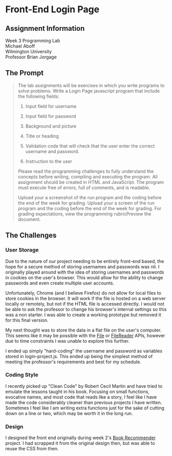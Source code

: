 # Front-End Login Page

## Assignment Information
Week 3 Programming Lab  
Michael Aboff  
Wilmington University  
Professor Brian Jorgage  

## The Prompt
> The lab assignments will be exercises in which you write programs to solve problems.  Write a Login Page javascript program that include the following fields:
> 
> 1. Input field for username
> 
> 2. Input field for password
> 
> 3. Background and picture
> 
> 4. Title or heading
> 
> 5. Validation code that will check that the user enter the correct username and password. 
> 
> 6. Instruction to the user
> 
> Please read the programming challenges to fully understand the concepts before writing, compiling and executing the program. All assignment should be created in HTML and JavaScript. The program must execute free of errors, full of comments, and is readable.
> 
> Upload your a screenshot of the run program and the coding before the end of the week for grading. Upload your a screen of the run program and the coding before the end of the week for grading.  For grading expectations, view the programming rubricPreview the document.


## The Challenges

### User Storage
Due to the nature of our project needing to be entirely front-end based, the hope for a secure method of storing usernames and passwords was nil. I originally played around with the idea of storing usernames and passwords in cookies on the user's browser. This would allow for the ability to change passwords and even create multiple user accounts.

Unfortunately, Chrome (and I believe Firefox) do not allow for local files to store cookies in the browser. It will work if the file is hosted on a web server locally or remotely, but not if the HTML file is accessed directly. I would not be able to ask the professor to change his browser's internal settings so this was a non starter. I was able to create a working prototype but removed it for this final version.

My next thought was to store the data in a flat file on the user's computer. This seems like it may be possible with the [File](https://developer.mozilla.org/en-US/docs/Web/API/File/File) or [FileReader](https://developer.mozilla.org/en-US/docs/Web/API/FileReader) APIs, however due to time constraints I was unable to explore this further.

I ended up simply "hard-coding" the username and password as variables stored in login-project.js. This ended up being the simplest method of meeting the professor's requirements and best for my schedule.

### Coding Style
I recently picked up "Clean Code" by Robert Cecil Martin and have tried to emulate the lessons taught in his book. Focusing on small functions, evocative names, and most code that reads like a story, I feel like I have made the code considerably cleaner than previous projects I have written. Sometimes I feel like I am writing extra functions just for the sake of cutting down on a line or two, which may be worth it in the long run.

### Design
I designed the front end originally during week 2's [Book Recommender](https://github.com/mwaboff/book-recommender) project. I had scrapped it from the original design then, but was able to reuse the CSS from then.


